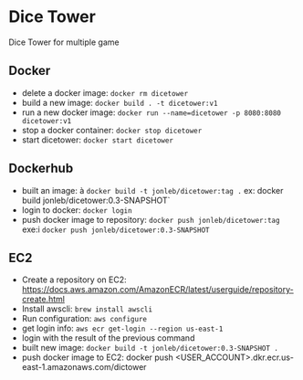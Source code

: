 # Dice Tower
Dice Tower for multiple game

##  Docker
* delete a docker image: `docker rm dicetower`
* build a new image: `docker build . -t dicetower:v1`
* run a new docker image: `docker run --name=dicetower -p 8080:8080 dicetower:v1`
* stop a docker container: `docker stop dicetower`
* start dicetower: `docker start dicetower`

## Dockerhub
* built an image: à `docker build -t jonleb/dicetower:tag .` ex: docker build jonleb/dicetower:0.3-SNAPSHOT`
* login to docker: `docker login`
* push docker image to repository: `docker push jonleb/dicetower:tag` exe:i `docker push jonleb/dicetower:0.3-SNAPSHOT`

## EC2
* Create a repository on EC2: https://docs.aws.amazon.com/AmazonECR/latest/userguide/repository-create.html
* Install awscli: `brew install awscli`
* Run configuration: `aws configure`
* get login info: `aws ecr get-login --region us-east-1`
* login with the result of the previous command
* built new image: `docker build -t jonleb/dicetower:0.3-SNAPSHOT .`
* push docker image to EC2: docker push <USER_ACCOUNT>.dkr.ecr.us-east-1.amazonaws.com/dictower

